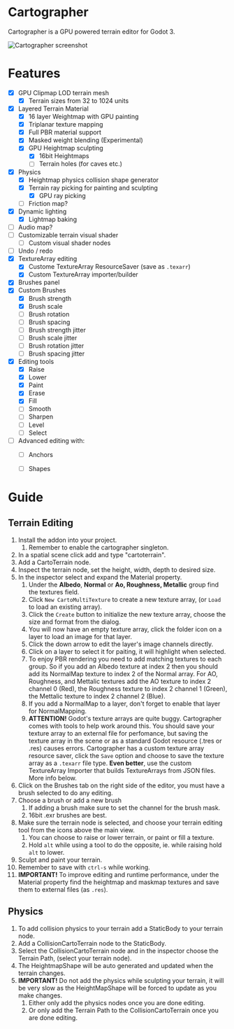 [screenshot]: https://raw.githubusercontent.com/awkwardpolygons/cartographer/master/addons/cartographer/screenshot.png "Cartographer screenshot"
# Cartographer
Cartographer is a GPU powered terrain editor for Godot 3.

![][screenshot]

# Features

- [x] GPU Clipmap LOD terrain mesh
  - [x] Terrain sizes from 32 to 1024 units
- [x] Layered Terrain Material
  - [x] 16 layer Weightmap with GPU painting
  - [x] Triplanar texture mapping
  - [x] Full PBR material support
  - [x] Masked weight blending (Experimental)
  - [x] GPU Heightmap sculpting
    - [x] 16bit Heightmaps
    - [ ] Terrain holes (for caves etc.)
- [x] Physics
  - [x] Heightmap physics collision shape generator
  - [x] Terrain ray picking for painting and sculpting
    - [x] GPU ray picking
  - [ ] Friction map?
- [x] Dynamic lighting
  - [x] Lightmap baking
- [ ] Audio map?
- [ ] Customizable terrain visual shader
  - [ ] Custom visual shader nodes
- [ ] Undo / redo
- [x] TextureArray editing
  - [x] Custome TextureArray ResourceSaver (save as `.texarr`)
  - [x] Custom TextureArray importer/builder
- [x] Brushes panel
- [x] Custom Brushes
  - [x] Brush strength
  - [x] Brush scale
  - [ ] Brush rotation
  - [ ] Brush spacing
  - [ ] Brush strength jitter
  - [ ] Brush scale jitter
  - [ ] Brush rotation jitter
  - [ ] Brush spacing jitter
- [x] Editing tools
  - [x] Raise
  - [x] Lower
  - [x] Paint
  - [x] Erase
  - [x] Fill
  - [ ] Smooth
  - [ ] Sharpen
  - [ ] Level
  - [ ] Select
- [ ] Advanced editing with:
  - [ ] Anchors
  - [ ] Shapes


# Guide
## Terrain Editing

1. Install the addon into your project.
   1. Remember to enable the cartographer singleton.
2. In a spatial scene click add and type "cartoterrain".
3. Add a CartoTerrain node.
4. Inspect the terrain node, set the height, width, depth to desired size.
5. In the inspector select and expand the Material property.
   1. Under the **Albedo**, **Normal** or **Ao, Roughness, Metallic** group find the textures field.
   2. Click `New CartoMultiTexture` to create a new texture array, (or `Load` to load an existing array).
   3. Click the `Create` button to initialize the new texture array, choose the size and format from the dialog.
   4. You will now have an empty texture array, click the folder icon on a layer to load an image for that layer.
   5. Click the down arrow to edit the layer's image channels directly.
   6. Click on a layer to select it for paiting, it will highlight when selected.
   7. To enjoy PBR rendering you need to add matching textures to each group. So if you add an Albedo texture at index 2
   then you should add its NormalMap texture to index 2 of the Normal array. For AO, Roughness, and Mettalic textures
   add the AO texture to index 2 channel 0 (Red), the Roughness texture to index 2 channel 1 (Green),
   the Mettalic texture to index 2 channel 2 (Blue).
   8. If you add a NormalMap to a layer, don't forget to enable that layer for NormalMapping.
   7. **ATTENTION!** Godot's texture arrays are quite buggy. Cartographer comes with tools to help work around this.
   You should save your texture array to an external file for perfomance, but saving the texture array in the scene
   or as a standard Godot resource (.tres or .res) causes errors. Cartographer has a custom texture array resource saver,
   click the `Save` option and choose to save the texture array as a `.texarr` file type.
   **Even better**, use the custom TextureArray Importer that builds TextureArrays from JSON files. More info below.
6. Click on the Brushes tab on the right side of the editor, you must have a brush selected to do any editing.
7. Choose a brush or add a new brush
   1. If adding a brush make sure to set the channel for the brush mask.
   2. 16bit .exr brushes are best.
8. Make sure the terrain node is selected, and choose your terrain editing tool from the icons above the main view.
   1. You can choose to raise or lower terrain, or paint or fill a texture.
   2. Hold `alt` while using a tool to do the opposite, ie. while raising hold `alt` to lower.
9. Sculpt and paint your terrain.
10. Remember to save with `ctrl-s` while working.
11. **IMPORTANT!** To improve editing and runtime performance, under the Material property find the heightmap and
maskmap textures and save them to external files (as `.res`).

## Physics

1. To add collision physics to your terrain add a StaticBody to your terrain node.
2. Add a CollisionCartoTerrain node to the StaticBody.
3. Select the CollisionCartoTerrain node and in the inspector choose the Terrain Path, (select your terrain node).
4. The HeightmapShape will be auto generated and updated when the terrain changes.
5. **IMPORTANT!** Do not add the physics while sculpting your terrain, it will be very slow as the HeightMapShape will be forced to update as you make changes.
   1. Either only add the physics nodes once you are done editing.
   2. Or only add the Terrain Path to the CollisionCartoTerrain once you are done editing.
